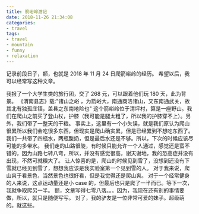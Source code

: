```yaml
---
title: 箭峪岭游记
date: 2018-11-26 21:34:08
categories:
- travel
tags:
- travel
- mountain
- funny
- relaxation
---
```

记录前段日子，额，也就是 2018 年 11 月 24 日爬箭峪岭的经历。
希望以后，我可以经常写这种文章。
<!-- more -->
我报了一个大学生类的旅行团，交了 268 元，可以跟着他们玩 180 天，此为背景。
《渭南县志》载:"诸山之峪 ，为箭峪大，南通商洛诸山，又东南通武关，故其北有独孤庄镇，盖县之东南地险也"
这个箭峪岭位于清坪村，算是一座野山。我们在爬山之前买了登山杖，护膝（我可能是腿太粗了，所以我的护膝穿不上）。另外，我们带了一整天的干粮。
事实上，这里有一个小失误，就是我们原认为爬山很累所以我们会吃很多东西，但现实是爬山确实累，但是已经累到不想吃东西了。
我们一共带了四瓶水，两瓶酸奶，但是最后水还是不够。所以，下次的时候应该尽可能的多带水。
我们走的山路很陡，有时候只能允许一个人通过，感觉还是蛮不错的，因为山路七转八弯，所以，并没有感觉很高，谢天谢地，我的恐高症并没有出现，不然可就糗大了。
让人惊喜的是，爬山的时候见到雪了，没想到还没有下雪就已经见到雪了，想想我应该是我实验室第一个见到雪的人。
对于我来说，爬山爽于看景色，当然景色也很好看，但是我觉得还是爬山爽。
对于一个经常健身的人来说，这点运动量还是小 case 的，但最后也只是爬了一半而已。等下一次，我就争取爬另一半。
额，文章写得七零八落。。。因为，我现在还有别的事情要做，所以，就只是随便写写。
对了，我的驴友是一位非常可爱的妹子。超级萌的。就这些。